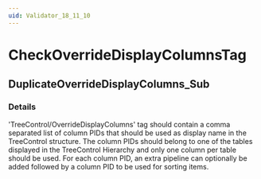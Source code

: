 ```yaml
---
uid: Validator_18_11_10
---
```


# CheckOverrideDisplayColumnsTag

## DuplicateOverrideDisplayColumns_Sub

<!-- Description, Properties, ... sections are auto-generated. -->
<!-- REPLACE ME AUTO-GENERATION -->

### Details

'TreeControl/OverrideDisplayColumns' tag should contain a comma separated list of column PIDs that should be used as display name in the TreeControl structure.
The column PIDs should belong to one of the tables displayed in the TreeControl Hierarchy and only one column per table should be used.
For each column PID, an extra pipeline can optionally be added followed by a column PID to be used for sorting items.

<!-- Uncomment to add example code -->
<!--### Example code-->
